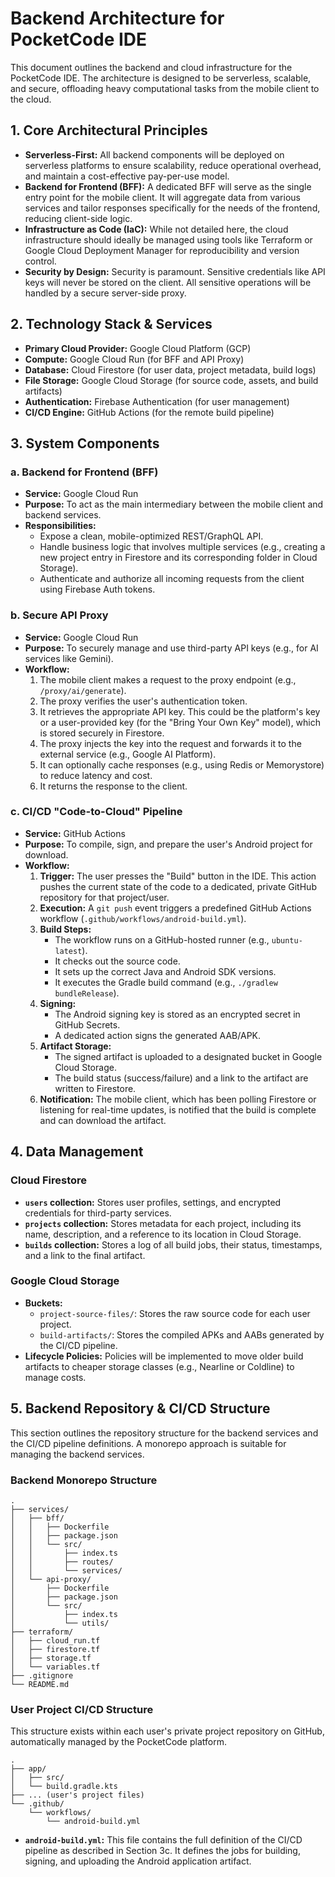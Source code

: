 # Backend Architecture for PocketCode IDE

This document outlines the backend and cloud infrastructure for the PocketCode IDE. The architecture is designed to be serverless, scalable, and secure, offloading heavy computational tasks from the mobile client to the cloud.

## 1. Core Architectural Principles

- **Serverless-First:** All backend components will be deployed on serverless platforms to ensure scalability, reduce operational overhead, and maintain a cost-effective pay-per-use model.
- **Backend for Frontend (BFF):** A dedicated BFF will serve as the single entry point for the mobile client. It will aggregate data from various services and tailor responses specifically for the needs of the frontend, reducing client-side logic.
- **Infrastructure as Code (IaC):** While not detailed here, the cloud infrastructure should ideally be managed using tools like Terraform or Google Cloud Deployment Manager for reproducibility and version control.
- **Security by Design:** Security is paramount. Sensitive credentials like API keys will never be stored on the client. All sensitive operations will be handled by a secure server-side proxy.

## 2. Technology Stack & Services

- **Primary Cloud Provider:** Google Cloud Platform (GCP)
- **Compute:** Google Cloud Run (for BFF and API Proxy)
- **Database:** Cloud Firestore (for user data, project metadata, build logs)
- **File Storage:** Google Cloud Storage (for source code, assets, and build artifacts)
- **Authentication:** Firebase Authentication (for user management)
- **CI/CD Engine:** GitHub Actions (for the remote build pipeline)

## 3. System Components

### a. Backend for Frontend (BFF)
- **Service:** Google Cloud Run
- **Purpose:** To act as the main intermediary between the mobile client and backend services.
- **Responsibilities:**
  - Expose a clean, mobile-optimized REST/GraphQL API.
  - Handle business logic that involves multiple services (e.g., creating a new project entry in Firestore and its corresponding folder in Cloud Storage).
  - Authenticate and authorize all incoming requests from the client using Firebase Auth tokens.

### b. Secure API Proxy
- **Service:** Google Cloud Run
- **Purpose:** To securely manage and use third-party API keys (e.g., for AI services like Gemini).
- **Workflow:**
  1. The mobile client makes a request to the proxy endpoint (e.g., `/proxy/ai/generate`).
  2. The proxy verifies the user's authentication token.
  3. It retrieves the appropriate API key. This could be the platform's key or a user-provided key (for the "Bring Your Own Key" model), which is stored securely in Firestore.
  4. The proxy injects the key into the request and forwards it to the external service (e.g., Google AI Platform).
  5. It can optionally cache responses (e.g., using Redis or Memorystore) to reduce latency and cost.
  6. It returns the response to the client.

### c. CI/CD "Code-to-Cloud" Pipeline
- **Service:** GitHub Actions
- **Purpose:** To compile, sign, and prepare the user's Android project for download.
- **Workflow:**
  1. **Trigger:** The user presses the "Build" button in the IDE. This action pushes the current state of the code to a dedicated, private GitHub repository for that project/user.
  2. **Execution:** A `git push` event triggers a predefined GitHub Actions workflow (`.github/workflows/android-build.yml`).
  3. **Build Steps:**
     - The workflow runs on a GitHub-hosted runner (e.g., `ubuntu-latest`).
     - It checks out the source code.
     - It sets up the correct Java and Android SDK versions.
     - It executes the Gradle build command (e.g., `./gradlew bundleRelease`).
  4. **Signing:**
     - The Android signing key is stored as an encrypted secret in GitHub Secrets.
     - A dedicated action signs the generated AAB/APK.
  5. **Artifact Storage:**
     - The signed artifact is uploaded to a designated bucket in Google Cloud Storage.
     - The build status (success/failure) and a link to the artifact are written to Firestore.
  6. **Notification:** The mobile client, which has been polling Firestore or listening for real-time updates, is notified that the build is complete and can download the artifact.

## 4. Data Management

### Cloud Firestore
- **`users` collection:** Stores user profiles, settings, and encrypted credentials for third-party services.
- **`projects` collection:** Stores metadata for each project, including its name, description, and a reference to its location in Cloud Storage.
- **`builds` collection:** Stores a log of all build jobs, their status, timestamps, and a link to the final artifact.

### Google Cloud Storage
- **Buckets:**
  - `project-source-files/`: Stores the raw source code for each user project.
  - `build-artifacts/`: Stores the compiled APKs and AABs generated by the CI/CD pipeline.
- **Lifecycle Policies:** Policies will be implemented to move older build artifacts to cheaper storage classes (e.g., Nearline or Coldline) to manage costs.

## 5. Backend Repository & CI/CD Structure

This section outlines the repository structure for the backend services and the CI/CD pipeline definitions. A monorepo approach is suitable for managing the backend services.

### Backend Monorepo Structure

```
.
├── services/
│   ├── bff/
│   │   ├── Dockerfile
│   │   ├── package.json
│   │   └── src/
│   │       ├── index.ts
│   │       ├── routes/
│   │       └── services/
│   └── api-proxy/
│       ├── Dockerfile
│       ├── package.json
│       └── src/
│           ├── index.ts
│           └── utils/
├── terraform/
│   ├── cloud_run.tf
│   ├── firestore.tf
│   ├── storage.tf
│   └── variables.tf
├── .gitignore
└── README.md
```

### User Project CI/CD Structure

This structure exists within each user's private project repository on GitHub, automatically managed by the PocketCode platform.

```
.
├── app/
│   ├── src/
│   └── build.gradle.kts
├── ... (user's project files)
└── .github/
    └── workflows/
        └── android-build.yml
```

- **`android-build.yml`:** This file contains the full definition of the CI/CD pipeline as described in Section 3c. It defines the jobs for building, signing, and uploading the Android application artifact.
